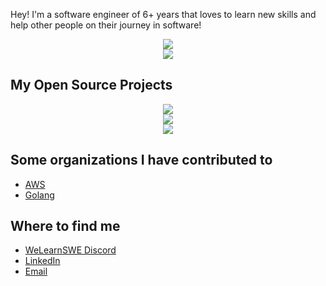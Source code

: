 Hey! I'm a software engineer of 6+ years that loves to learn new skills and help other people on their journey in software!

<div align="center">
  <img src="https://github-readme-stats-pi-hazel-84.vercel.app/api?username=it-me-joda&show=prs_merged,prs_merged_percentage&show_icons=true&count_private=true&disable_animations=false&rank_icon=percentile&theme=github_dark&include_all_commits=true&number_format=long&cache_seconds=600"/>
</div>
<div align="center">
  <img src="https://github-readme-stats-pi-hazel-84.vercel.app/api/top-langs/?username=it-me-joda&layout=compact&theme=github_dark&&hide=ShaderLab,HLSL,Mathematica,C%23,Vue,C%2B%2B,Java,Objective-C%2B%2B&cache_seconds=600"/>
</div>

## My Open Source Projects
<div align="center">
  <a href="https://github.com/it-me-joda/parse-my-file" align="center">
    <img src="https://github-readme-stats.vercel.app/api/pin/?username=it-me-joda&repo=parse-my-file&show_owner=true&theme=github_dark"/>
  </a>
</div>
<div align="center">
  <a href="https://github.com/it-me-joda/airthings-api">
    <img src="https://github-readme-stats.vercel.app/api/pin/?username=it-me-joda&repo=airthings-api&show_owner=true&theme=github_dark" />
  </a>
</div>
<div align="center">
  <a href="https://github.com/it-me-joda/airthings-api">
    <img src="https://github-readme-stats.vercel.app/api/pin/?username=it-me-joda&repo=botware-discord&show_owner=true&theme=github_dark" />
  </a>
</div>

## Some organizations I have contributed to
- [AWS](https://github.com/aws)
- [Golang](https://github.com/golang)

## Where to find me
- [WeLearnSWE Discord](https://discord.gg/rjb2gmrZQ9)
- [LinkedIn](https://linkedin.com/in/mrjosephbartley)
- [Email](mailto:josephdanielbartley@gmail.com)




